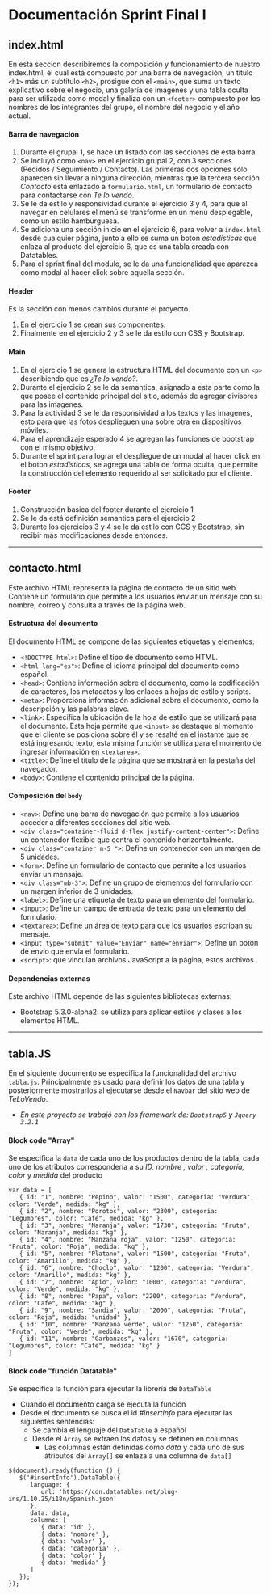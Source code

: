 # Documentación Sprint Final I

## **index.html**
En esta seccion describiremos la composición y funcionamiento de nuestro index.html, él cuál está compuesto por una barra de navegación, un título `<h1>` más un subtítulo `<h2>`, prosigue con el `<main>`, que suma un texto explicativo sobre el negocio, una galería de imágenes y una tabla oculta para ser utilizada como modal y finaliza con un `<footer>` compuesto por los nombres de los integrantes del grupo, el nombre del negocio y el año actual.

#### **Barra de navegación**
1. Durante el grupal 1, se hace un listado con las secciones de esta barra.
2. Se incluyó como `<nav>` en el ejercicio grupal 2, con 3 secciones (Pedidos / Seguimiento / Contacto). Las primeras dos opciones sólo aparecen sin llevar a ninguna dirección, mientras que la tercera sección *Contacto* está enlazado a `formulario.html`, un formulario de contacto para contactarse con *Te lo vendo*.
3. Se le da estilo y responsividad durante el ejercicio 3 y 4, para que al navegar en celulares el menú se transforme en un menú desplegable, como un estilo hamburguesa.
4. Se adiciona una sección inicio en el ejercicio 6, para volver a `index.html` desde cualquier página, junto a ello se suma un boton *estadisticas* que enlaza al producto del ejercicio 6, que es una tabla creada con Datatables. 
5. Para el sprint final del modulo, se le da una funcionalidad que aparezca como modal al hacer click sobre aquella sección.

#### **Header**
Es la sección con menos cambios durante el proyecto. 
1. En el ejercicio 1 se crean sus componentes.
2. Finalmente en el ejercicio 2 y 3 se le da estilo con CSS y Bootstrap.

#### **Main**
1. En el ejercicio 1 se genera la estructura HTML del documento con un `<p>` describiendo que es *¿Te lo vendo?*.
2. Durante el ejercicio 2 se le da semantica, asignado a esta parte como la que posee el contenido principal del sitio, además de agregar divisores para las imagenes.
3. Para la actividad 3 se le da responsividad a los textos y las imagenes, esto para que las fotos desplieguen una sobre otra en dispositivos móviles.
4. Para el aprendizaje esperado 4 se agregan las funciones de bootstrap con el mismo objetivo.
5. Durante el sprint para lograr el despliegue de un modal al hacer click en el boton *estadísticas*, se agrega una tabla de forma oculta, que permite la construcción del elemento requerido al ser solicitado por el cliente.

#### **Footer**
1. Construcción basica del footer durante el ejercicio 1
2. Se le da está definición semantica para el ejercicio 2
3. Durante los ejercicios 3 y 4 se le da estilo con CCS y Bootstrap, sin recibir más modificaciones desde entonces.

_______________________________________________________________

## **contacto.html**

Este archivo HTML representa la página de contacto de un sitio web. Contiene un formulario que permite a los usuarios enviar un mensaje con su nombre, correo y consulta a través de la página web.

#### **Estructura del documento**

El documento HTML se compone de las siguientes etiquetas y elementos:

- `<!DOCTYPE html>`: Define el tipo de documento como HTML.
- `<html lang="es">`: Define el idioma principal del documento como español.
- `<head>`: Contiene información sobre el documento, como la codificación de caracteres, los metadatos y los enlaces a hojas de estilo y scripts.
- `<meta>`: Proporciona información adicional sobre el documento, como la descripción y las palabras clave.
- `<link>`: Especifica la ubicación de la hoja de estilo que se utilizará para el documento. Esta hoja permite que `<input>` se destaque al momento que el cliente se posiciona sobre él y se resalté en el instante que se está ingresando texto, esta misma función se utiliza para el momento de ingresar información en `<textarea>`.
- `<title>`: Define el título de la página que se mostrará en la pestaña del navegador.
- `<body>`: Contiene el contenido principal de la página.

#### **Composición del `body`**

- `<nav>`: Define una barra de navegación que permite a los usuarios acceder a diferentes secciones del sitio web.
- `<div class="container-fluid d-flex justify-content-center">`: Define un contenedor flexible que centra el contenido horizontalmente.
- `<div class="container m-5 ">`: Define un contenedor con un margen de 5 unidades.
- `<form>`: Define un formulario de contacto que permite a los usuarios enviar un mensaje.
- `<div class="mb-3">`: Define un grupo de elementos del formulario con un margen inferior de 3 unidades.
- `<label>`: Define una etiqueta de texto para un elemento del formulario.
- `<input>`: Define un campo de entrada de texto para un elemento del formulario.
- `<textarea>`: Define un área de texto para que los usuarios escriban su mensaje.
- `<input type="submit" value="Enviar" name="enviar">`: Define un botón de envío que envía el formulario.
- `<script>`: que vinculan archivos JavaScript a la página, estos archivos .

#### **Dependencias externas**

Este archivo HTML depende de las siguientes bibliotecas externas:

- Bootstrap 5.3.0-alpha2: se utiliza para aplicar estilos y clases a los elementos HTML.

_______________________________________________________________

## **tabla.JS**

En el siguiente documento se especifica la funcionalidad del archivo `tabla.js`. Principalmente es usado para definir los datos de una tabla y posteriormente mostrarlos al ejecutarse desde el `Navbar` del sitio web de *TeLoVendo*.

+ _En este proyecto se trabajó con los framework de: `Bootstrap5` y  `Jquery 3.2.1`_

#### **Block code "Array"**

Se especifica la `data` de cada uno de los productos dentro de la tabla, cada uno de los atributos correspondería a su _ID, nombre , valor , categoría, color_ y _medida_ del producto 

```
var data = [
   { id: "1", nombre: "Pepino", valor: "1500", categoria: "Verdura", color: "Verde", medida: "kg" },
   { id: "2", nombre: "Porotos", valor: "2300", categoria: "Legumbres", color: "Café", medida: "kg" },
   { id: "3", nombre: "Naranja", valor: "1730", categoria: "Fruta", color: "Naranja", medida: "kg" },
   { id: "4", nombre: "Manzana roja", valor: "1250", categoria: "Fruta", color: "Roja", medida: "kg" },
   { id: "5", nombre: "Platano", valor: "1500", categoria: "Fruta", color: "Amarillo", medida: "kg" },
   { id: "6", nombre: "Choclo", valor: "1200", categoria: "Verdura", color: "Amarillo", medida: "kg" },
   { id: "7", nombre: "Apio", valor: "1000", categoria: "Verdura", color: "Verde", medida: "kg" },
   { id: "8", nombre: "Papa", valor: "2200", categoria: "Verdura", color: "Cafe", medida: "kg" },
   { id: "9", nombre: "Sandia", valor: "2000", categoria: "Fruta", color: "Roja", medida: "unidad" },
   { id: "10", nombre: "Manzana verde", valor: "1250", categoria: "Fruta", color: "Verde", medida: "kg" },
   { id: "11", nombre: "Garbanzos", valor: "1670", categoria: "Legumbres", color: "Café", medida: "kg" }
]
```

#### **Block code "función Datatable"**

Se especifica la función para ejecutar la librería de `DataTable`

+ Cuando el documento carga se ejecuta la función
+ Desde el documento se busca el id _#insertInfo_ para ejecutar las siguientes sentencias:
  - Se cambia el lenguaje del `DataTable` a español
  + Desde el `Array` se extraen los datos y se definen en columnas
    * Las columnas están definidas como _data_ y cada uno de sus átributos del `Array[]` se enlaza a una columna de `data[]`
```
$(document).ready(function () {
   $('#insertInfo').DataTable({
      language: {
         url: 'https://cdn.datatables.net/plug-ins/1.10.25/i18n/Spanish.json'
      },
      data: data,
      columns: [
         { data: 'id' },
         { data: 'nombre' },
         { data: 'valor' },
         { data: 'categoria' },
         { data: 'color' },
         { data: 'medida' }
      ]
   });
});
```

